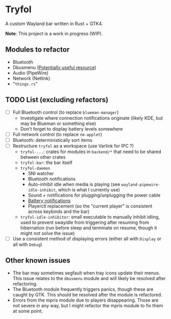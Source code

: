 # Tryfol

A custom Wayland bar written in Rust + GTK4.

**Note**: This project is a work in progress (WIP).

## Modules to refactor

- Bluetooth
- Dbusmenu ([Potentially useful resource](https://codeberg.org/janetski/statusnotifier-systray-gtk4/src/branch/main))
- Audio (PipeWire)
- Network (Netlink)
- "`things.rs`"

## TODO List (excluding refactors)

- [ ] Full Bluetooth control (to replace `blueman-manager`)
  - Investigate where connection notifications originate (likely KDE, but may be Blueman or something else)
  - Don't forget to display battery levels somewhere
- [ ] Full network control (to replace `nm-applet`)
- [ ] Bluetooth: deterministically sort items
- [ ] Restructure `tryfol` as a workspace (use Varlink for IPC ?)
  - `tryfol-...`: crates for modules in `backend/*` that need to be shared between other crates
  - `tryfol-bar`: the bar itself
  - `tryfol-daemon`
    - SNI watcher
    - Bluetooth notifications
    - Auto-inhibit idle when media is playing (see `wayland-pipewire-idle-inhibit`, which is what I currently use)
    - Sound + notifications for plugging/unplugging the power cable
    - [Battery notifications](https://kota.nz/battery_notifications_with_udev.html)
    - Playerctl replacement (so the "current player" is consistent across keybinds and the bar)
  - `tryfol-idle-inhibitor`: small executable to manually inhibit idling, used to prevent swayidle from triggering after resuming from hibernation (run before sleep and terminate on resume, though it might not solve the issue)
- [ ] Use a consistent method of displaying errors (either all with `Display` or all with `Debug`)

## Other known issues

- The bar may sometimes segfault when tray icons update their menus. This issue relates to the `dbusmenu` module and will likely be resolved after refactoring.
- The Bluetooth module frequently triggers panics, though these are caught by GTK. This should be resolved after the module is refactored.
- Errors from the mpris module due to players disappearing. Those are not severe in any way, but I might refactor the mpris module to fix them at some point.